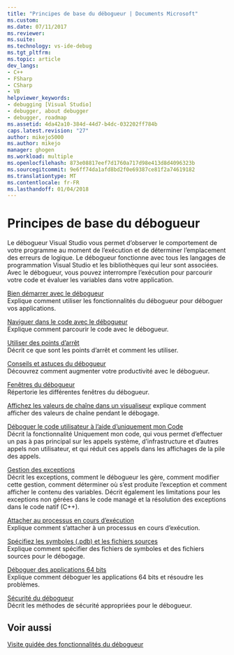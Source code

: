 ```yaml
---
title: "Principes de base du débogueur | Documents Microsoft"
ms.custom: 
ms.date: 07/11/2017
ms.reviewer: 
ms.suite: 
ms.technology: vs-ide-debug
ms.tgt_pltfrm: 
ms.topic: article
dev_langs:
- C++
- FSharp
- CSharp
- VB
helpviewer_keywords:
- debugging [Visual Studio]
- debugger, about debugger
- debugger, roadmap
ms.assetid: 4da42a10-384d-44d7-b4dc-032202ff784b
caps.latest.revision: "27"
author: mikejo5000
ms.author: mikejo
manager: ghogen
ms.workload: multiple
ms.openlocfilehash: 873e08817eef7d1760a717d98e413d8d4096323b
ms.sourcegitcommit: 9e6ff74da1afd8bd2f0e69387ce81f2a74619182
ms.translationtype: MT
ms.contentlocale: fr-FR
ms.lasthandoff: 01/04/2018
---
```

# <a name="debugger-basics"></a>Principes de base du débogueur
Le débogueur Visual Studio vous permet d’observer le comportement de votre programme au moment de l’exécution et de déterminer l’emplacement des erreurs de logique. Le débogueur fonctionne avec tous les langages de programmation Visual Studio et les bibliothèques qui leur sont associées. Avec le débogueur, vous pouvez interrompre l’exécution pour parcourir votre code et évaluer les variables dans votre application.  
  
 [Bien démarrer avec le débogueur](../debugger/getting-started-with-the-debugger.md)  
 Explique comment utiliser les fonctionnalités du débogueur pour déboguer vos applications.  
  
 [Naviguer dans le code avec le débogueur](../debugger/navigating-through-code-with-the-debugger.md)  
 Explique comment parcourir le code avec le débogueur.  
  
 [Utiliser des points d’arrêt](../debugger/using-breakpoints.md)  
 Décrit ce que sont les points d’arrêt et comment les utiliser.  

 [Conseils et astuces du débogueur](../debugger/debugger-tips-and-tricks.md)  
 Découvrez comment augmenter votre productivité avec le débogueur. 

 [Fenêtres du débogueur](../debugger/debugger-windows.md)  
 Répertorie les différentes fenêtres du débogueur.

 [Affichez les valeurs de chaîne dans un visualiseur](string-visualizer-dialog-box.md) explique comment afficher des valeurs de chaîne pendant le débogage.
  
 [Déboguer le code utilisateur à l’aide d’uniquement mon Code](../debugger/just-my-code.md)  
 Décrit la fonctionnalité Uniquement mon code, qui vous permet d’effectuer un pas à pas principal sur les appels système, d’infrastructure et d’autres appels non utilisateur, et qui réduit ces appels dans les affichages de la pile des appels.  
  
 [Gestion des exceptions](../debugger/managing-exceptions-with-the-debugger.md)  
 Décrit les exceptions, comment le débogueur les gère, comment modifier cette gestion, comment déterminer où s’est produite l’exception et comment afficher le contenu des variables. Décrit également les limitations pour les exceptions non gérées dans le code managé et la résolution des exceptions dans le code natif (C++).  
  
 [Attacher au processus en cours d’exécution](../debugger/attach-to-running-processes-with-the-visual-studio-debugger.md)  
 Explique comment s’attacher à un processus en cours d’exécution.  
  
 [Spécifiez les symboles (.pdb) et les fichiers sources](../debugger/specify-symbol-dot-pdb-and-source-files-in-the-visual-studio-debugger.md)  
 Explique comment spécifier des fichiers de symboles et des fichiers sources pour le débogage.  
  
 [Déboguer des applications 64 bits](../debugger/debug-64-bit-applications.md)  
 Explique comment déboguer les applications 64 bits et résoudre les problèmes.  
  
 [Sécurité du débogueur](../debugger/debugger-security.md)  
 Décrit les méthodes de sécurité appropriées pour le débogueur.  
  
## <a name="see-also"></a>Voir aussi  
 [Visite guidée des fonctionnalités du débogueur](../debugger/debugger-feature-tour.md)
